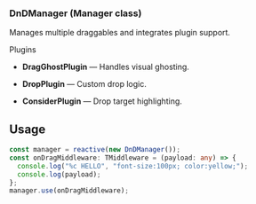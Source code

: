 ### DnDManager (Manager class)

Manages multiple draggables and integrates plugin support.

Plugins

- **DragGhostPlugin** — Handles visual ghosting.

- **DropPlugin** — Custom drop logic.

- **ConsiderPlugin** — Drop target highlighting.

## Usage

```ts
const manager = reactive(new DnDManager());
const onDragMiddleware: TMiddleware = (payload: any) => {
  console.log("%c HELLO", "font-size:100px; color:yellow;");
  console.log(payload);
};
manager.use(onDragMiddleware);
```
